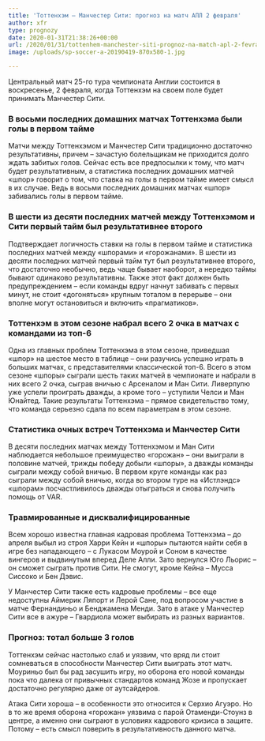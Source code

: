 ```yaml
---
title: 'Тоттенхэм – Манчестер Сити: прогноз на матч АПЛ 2 февраля'
author: xfr
type: prognozy
date: 2020-01-31T21:38:26+00:00
url: /2020/01/31/tottenhem-manchester-siti-prognoz-na-match-apl-2-fevralya/
image: /uploads/sp-soccer-a-20190419-870x580-1.jpg

---
```

Центральный матч 25-го тура чемпионата Англии состоится в воскресенье, 2 февраля, когда Тоттенхэм на своем поле будет принимать Манчестер Сити.

### **В восьми последних домашних матчах Тоттенхэма были голы в первом тайме**

Матчи между Тоттенхэмом и Манчестер Сити традиционно достаточно результативны, причем – зачастую болельщикам не приходится долго ждать забитых голов. Сейчас есть все предпосылки к тому, что матч будет результативным, а статистика последних домашних матчей &#171;шпор&#187; говорит о том, что ставка на голы в первом тайме имеет смысл в их случае. Ведь в восьми последних домашних матчах &#171;шпор&#187; забивались голы в первом тайме.

### **В шести из десяти последних матчей между Тоттенхэмом и Сити первый тайм был результативнее второго**

Подтверждает логичность ставки на голы в первом тайме и статистика последних матчей между &#171;шпорами&#187; и &#171;горожанами&#187;. В шести из десяти последних матчей первый тайм тут был результативнее второго, что достаточно необычно, ведь чаще бывает наоборот, а нередко таймы бывают одинаково результативны. Также этот факт должен быть предупреждением – если команды вдруг начнут забивать с первых минут, не стоит &#171;догоняться&#187; крупным тоталом в перерыве – они вполне могут остановиться и включить &#171;прагматиков&#187;.

### **Тоттенхэм в этом сезоне набрал всего 2 очка в матчах с командами из топ-6**

Одна из главных проблем Тоттенхэма в этом сезоне, приведшая &#171;шпор&#187; на шестое место в таблице – они разучись успешно играть в больших матчах, с представителями классической топ-6. Всего в этом сезоне &#171;шпоры&#187; сыграли шесть таких матчей в чемпионате и набрали в них всего 2 очка, сыграв вничью с Арсеналом и Ман Сити. Ливерпулю уже успели проиграть дважды, а кроме того – уступили Челси и Ман Юнайтед. Такие результаты Тоттенхэма – прямое свидетельство тому, что команда серьезно сдала по всем параметрам в этом сезоне.

### **Статистика очных встреч Тоттенхэма и Манчестер Сити**

В десяти последних матчах между Тоттенхэмом и Ман Сити наблюдается небольшое преимущество &#171;горожан&#187; – они выиграли в половине матчей, трижды победу добыли &#171;шпоры&#187;, а дважды команды сыграли между собой вничью. В первом круге команды как раз сыграли между собой вничью, когда во втором туре на &#171;Истлэндс&#187; &#171;шпорам&#187; посчастливилось дважды отыграться и снова получить помощь от VAR.

### **Травмированные и дисквалифицированные**

Всем хорошо известна главная кадровая проблема Тоттенхэма – до апреля выбыл из строя Харри Кейн и &#171;шпоры&#187; пытаются найти себя в игре без нападающего – с Лукасом Моурой и Соном в качестве вингеров и выдвинутым вперед Деле Алли. Зато вернулся Юго Льорис – он сможет сыграть против Сити. Не смогут, кроме Кейна – Мусса Сиссоко и Бен Дэвис.

У Манчестер Сити также есть кадровые проблемы – все еще недоступны Аймерик Ляпорт и Лерой Сане, под вопросом участие в матче Фернандиньо и Бенджамена Менди. Зато в атаке у Манчестер Сити все в ажуре – Гвардиола может выбирать из разных вариантов.

### **Прогноз: тотал больше 3 голов**

Тоттенхэм сейчас настолько слаб и уязвим, что вряд ли стоит сомневаться в способности Манчестер Сити выиграть этот матч. Моуриньо был бы рад засушить игру, но оборона его новой команды пока что далека от привычных стандартов команд Жозе и пропускает достаточно регулярно даже от аутсайдеров.

Атака Сити хороша – в особенности это относится к Серхио Агуэро. Но в то же время оборона &#171;горожан&#187; уязвима с парой Отаменди-Стоунз в центре, а именно они сыграют в условиях кадрового кризиса в защите. Потому – есть смысл поверить в результативность данного матча.